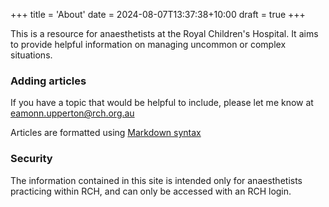+++
title = 'About'
date = 2024-08-07T13:37:38+10:00
draft = true
+++

This is a resource for anaesthetists at the Royal Children's Hospital. It aims to provide helpful information on managing uncommon or complex situations.

### Adding articles
If you have a topic that would be helpful to include, please let me know at [eamonn.upperton@rch.org.au](mailto:eamonn.upperton@rch.org.au)

Articles are formatted using [Markdown syntax](https://www.markdownguide.org/basic-syntax/)

### Security
The information contained in this site is intended only for anaesthetists practicing within RCH, and can only be accessed with an RCH login.
